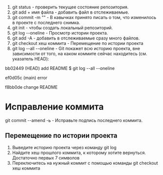 1. git status - проверить текущее состояние репозитория.
2. git add + имя файла - добавить файл в отслеживаемые.
3. git commit -m "" - В кавычках принято писать о том, что изменилось в проекте с последнего снимка.
4.  git init - чтобы создать локальный репозиторий.
5.   git log --oneline - Просмотр истории проекта.
6.   git add -A - добавить в отслеживаемые сразу много файлов.
7.    git checkout хеш коммита - Перемещение по истории проекта
8. git log --all  --oneline  - Git покажет всю историю проекта, вне зависимости от того, на каком коммите сейчас находитесь (см. указатель HEAD):

bb02449 (HEAD) add README
$ git log --all --oneline

ef0d05c (main) error

f8bb0de change README



# Исправление коммита
 git commit --amend -ь - Исправьте подпись последнего коммита. 

## Перемещение по истории проекта
1. Выведите историю проекта через команду git log
2. Найдите хеш прошлого коммита, к которому хотите вернуться. Достаточно первых 7 символов
3. Переключитесь на нужный коммит с помощью команды git checkout хеш коммита